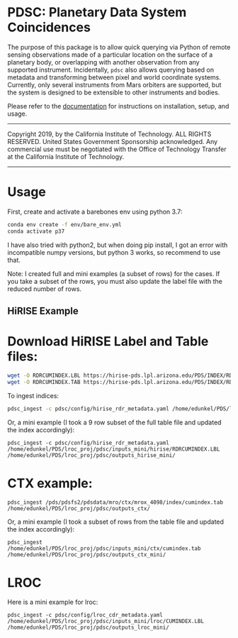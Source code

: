 PDSC: Planetary Data System Coincidences
========================================

The purpose of this package is to allow quick querying via Python of remote
sensing observations made of a particular location on the surface of a
planetary body, or overlapping with another observation from any supported
instrument.  Incidentally, `pdsc` also allows querying based on metadata and
transforming between pixel and world coordinate systems. Currently, only
several instruments from Mars orbiters are supported, but the system is
designed to be extensible to other instruments and bodies.

Please refer to the [documentation](https://jplmlia.github.io/pdsc/) for
instructions on installation, setup, and usage.

---

Copyright 2019, by the California Institute of Technology. ALL RIGHTS RESERVED.
United States Government Sponsorship acknowledged. Any commercial use must be
negotiated with the Office of Technology Transfer at the California Institute
of Technology.


----

# Usage

First, create and activate a barebones env using python 3.7:

```bash
conda env create -f env/bare_env.yml
conda activate p37
```

I have also tried with python2, but when doing pip install, I got an error with incompatible numpy versions, but python 3 works, so recommend to use that.

Note: I created full and mini examples (a subset of rows) for the cases. If you take a subset of the rows, you must also update the label file with the reduced number of rows.

## HiRISE Example

# Download HiRISE Label and Table files:

```bash
wget -O RDRCUMINDEX.LBL https://hirise-pds.lpl.arizona.edu/PDS/INDEX/RDRCUMINDEX.LBL
wget -O RDRCUMINDEX.TAB https://hirise-pds.lpl.arizona.edu/PDS/INDEX/RDRCUMINDEX.TAB
```

To ingest indices:

```bash
pdsc_ingest -c pdsc/config/hirise_rdr_metadata.yaml /home/edunkel/PDS/lroc_proj/pdsc/inputs/hirise/RDRCUMINDEX.LBL /home/edunkel/PDS/lroc_proj/pdsc/outputs_hirise/
```

Or, a mini example (I took a 9 row subset of the full table file and updated the index accordingly):

```
pdsc_ingest -c pdsc/config/hirise_rdr_metadata.yaml /home/edunkel/PDS/lroc_proj/pdsc/inputs_mini/hirise/RDRCUMINDEX.LBL /home/edunkel/PDS/lroc_proj/pdsc/outputs_hirise_mini/
```

# CTX example:

```
pdsc_ingest /pds/pdsfs2/pdsdata/mro/ctx/mrox_4098/index/cumindex.tab /home/edunkel/PDS/lroc_proj/pdsc/outputs_ctx/ 
```

Or, a mini example (I took a subset of rows from the table file and updated the index accordingly):

```
pdsc_ingest /home/edunkel/PDS/lroc_proj/pdsc/inputs_mini/ctx/cumindex.tab /home/edunkel/PDS/lroc_proj/pdsc/outputs_ctx_mini/
```


# LROC

Here is a mini example for lroc:

```
pdsc_ingest -c pdsc/config/lroc_cdr_metadata.yaml /home/edunkel/PDS/lroc_proj/pdsc/inputs_mini/lroc/CUMINDEX.LBL /home/edunkel/PDS/lroc_proj/pdsc/outputs_lroc_mini/
```


